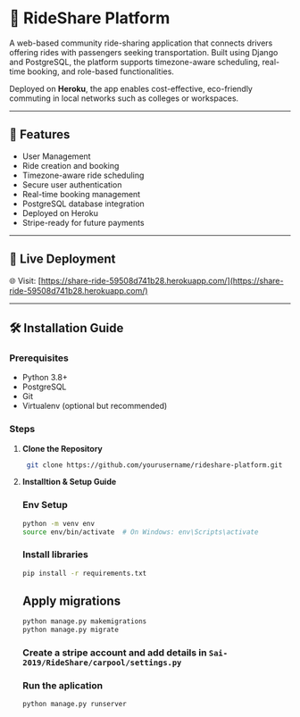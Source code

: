 # 🚗 RideShare Platform

A web-based community ride-sharing application that connects drivers offering rides with passengers seeking transportation. Built using Django and PostgreSQL, the platform supports timezone-aware scheduling, real-time booking, and role-based functionalities.

Deployed on **Heroku**, the app enables cost-effective, eco-friendly commuting in local networks such as colleges or workspaces.

---

## 🔧 Features

- User Management
- Ride creation and booking
- Timezone-aware ride scheduling
- Secure user authentication
- Real-time booking management
- PostgreSQL database integration
- Deployed on Heroku
- Stripe-ready for future payments

---

## 🚀 Live Deployment

🌐 Visit: [https://share-ride-59508d741b28.herokuapp.com/](https://share-ride-59508d741b28.herokuapp.com/)

---

## 🛠️ Installation Guide

### Prerequisites

- Python 3.8+
- PostgreSQL
- Git
- Virtualenv (optional but recommended)

### Steps

1. **Clone the Repository**

   ```bash
    git clone https://github.com/yourusername/rideshare-platform.git
    ```
2. **Installtion & Setup Guide**
    ### Env Setup
    ```bash
    python -m venv env
    source env/bin/activate  # On Windows: env\Scripts\activate
    ```
    ### Install libraries
    ```bash
    pip install -r requirements.txt
    ```

    ## Apply migrations
    ```bash
    python manage.py makemigrations
    python manage.py migrate
    ```

    ### Create a stripe account and add details in `Sai-2019/RideShare/carpool/settings.py`

    ### Run the aplication
    ```bash
    python manage.py runserver
    ```
    



